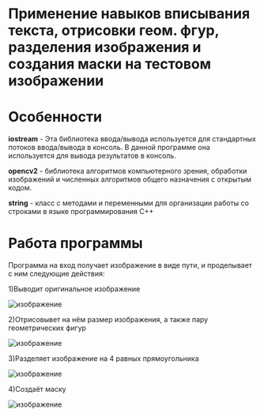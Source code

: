 # Применение навыков вписывания текста, отрисовки геом. фгур, разделения изображения и создания маски на тестовом изображении
# Особенности 
**iostream** - Эта библиотека ввода/вывода используется для стандартных потоков ввода/вывода в консоль. В данной программе она используется для вывода результатов в консоль.

**opencv2** - библиотека алгоритмов компьютерного зрения, обработки изображений и численных алгоритмов общего назначения с открытым кодом. 

**string** - класс с методами и переменными для организации работы со строками в языке программирования C++
# Работа программы
Программа на вход получает изображение в виде пути, и проделывает с ним следующие действия:

1)Выводит оригинальное изображение

![изображение](https://github.com/Jacondaz/cv_lab1/assets/79091354/7f3e3dac-362e-4d37-ba48-9ce8af395ac8)

2)Отрисовывет на нём размер изображения, а также пару геометрических фигур

![изображение](https://github.com/Jacondaz/cv_lab1/assets/79091354/3b053b24-8d33-44f8-89f0-7a5cd75db0e0)

3)Разделяет изображение на 4 равных прямоугольника

![изображение](https://github.com/Jacondaz/cv_lab1/assets/79091354/467c9158-44be-46c9-b7f5-133b74063286)

4)Создаёт маску

![изображение](https://github.com/Jacondaz/cv_lab1/assets/79091354/e2c85dc0-896a-44c6-affa-142870c78c33)



